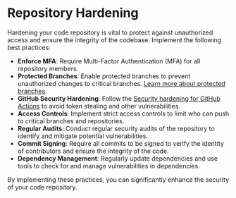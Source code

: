 # Repository Hardening

Hardening your code repository is vital to protect against unauthorized access and ensure the integrity of the codebase. Implement the following best practices:

- **Enforce MFA**: Require Multi-Factor Authentication (MFA) for all repository members.
- **Protected Branches**: Enable protected branches to prevent unauthorized changes to critical branches. [Learn more about protected branches](https://docs.github.com/en/repositories/configuring-branches-and-merges-in-your-repository/managing-protected-branches/about-protected-branches).
- **GitHub Security Hardening**: Follow the [Security hardening for GitHub Actions](https://docs.github.com/en/actions/security-guides/security-hardening-for-github-actions) to avoid token stealing and other vulnerabilities.
- **Access Controls**: Implement strict access controls to limit who can push to critical branches and repositories.
- **Regular Audits**: Conduct regular security audits of the repository to identify and mitigate potential vulnerabilities.
- **Commit Signing**: Require all commits to be signed to verify the identity of contributors and ensure the integrity of the code.
- **Dependency Management**: Regularly update dependencies and use tools to check for and manage vulnerabilities in dependencies.

By implementing these practices, you can significantly enhance the security of your code repository.
